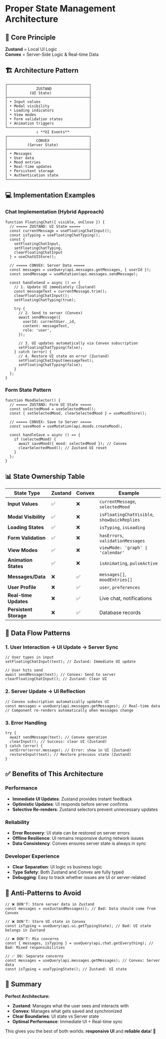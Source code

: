 # Proper State Management Architecture

## 🎯 **Core Principle**

**Zustand** = Local UI Logic  
**Convex** = Server-Side Logic & Real-time Data

## 🏗️ **Architecture Pattern**

```
┌─────────────────────────────────────┐
│             ZUSTAND                 │  
│          (UI State)                 │
├─────────────────────────────────────┤
│ • Input values                      │
│ • Modal visibility                  │
│ • Loading indicators                │
│ • View modes                        │
│ • Form validation states            │
│ • Animation triggers                │
└─────────────────────────────────────┘
              ↕️ **UI Events**
┌─────────────────────────────────────┐
│             CONVEX                  │
│         (Server State)              │
├─────────────────────────────────────┤
│ • Messages                          │
│ • User data                         │
│ • Mood entries                      │
│ • Real-time updates                 │
│ • Persistent storage                │
│ • Authentication state              │
└─────────────────────────────────────┘
```

## 💻 **Implementation Examples**

### **Chat Implementation (Hybrid Approach)**

```tsx
function FloatingChat({ visible, onClose }) {
  // ===== ZUSTAND: UI State =====
  const currentMessage = useFloatingChatInput();
  const isTyping = useFloatingChatTyping();
  const { 
    setFloatingChatInput, 
    setFloatingChatTyping,
    clearFloatingChatInput 
  } = useChatUIStore();
  
  // ===== CONVEX: Server Data =====
  const messages = useQuery(api.messages.getMessages, { userId });
  const sendMessage = useMutation(api.messages.sendMessage);
  
  const handleSend = async () => {
    // 1. Update UI immediately (Zustand)
    const messageText = currentMessage.trim();
    clearFloatingChatInput();
    setFloatingChatTyping(true);
    
    try {
      // 2. Send to server (Convex)
      await sendMessage({
        userId: currentUser._id,
        content: messageText,
        role: 'user',
      });
      
      // 3. UI updates automatically via Convex subscription
      setFloatingChatTyping(false);
    } catch (error) {
      // 4. Restore UI state on error (Zustand)
      setFloatingChatInput(messageText);
      setFloatingChatTyping(false);
    }
  };
}
```

### **Form State Pattern**

```tsx
function MoodSelector() {
  // ===== ZUSTAND: Form UI State =====
  const selectedMood = useSelectedMood();
  const { setSelectedMood, clearSelectedMood } = useMoodStore();
  
  // ===== CONVEX: Save to Server =====
  const saveMood = useMutation(api.moods.createMood);
  
  const handleSave = async () => {
    if (selectedMood) {
      await saveMood({ mood: selectedMood }); // Convex
      clearSelectedMood(); // Zustand UI reset
    }
  };
}
```

## 📊 **State Ownership Table**

| State Type | Zustand | Convex | Example |
|------------|---------|--------|---------|
| **Input Values** | ✅ | ❌ | `currentMessage`, `selectedMood` |
| **Modal Visibility** | ✅ | ❌ | `isFloatingChatVisible`, `showQuickReplies` |
| **Loading States** | ✅ | ❌ | `isTyping`, `isLoading` |
| **Form Validation** | ✅ | ❌ | `hasErrors`, `validationMessages` |
| **View Modes** | ✅ | ❌ | `viewMode: 'graph' \| 'calendar'` |
| **Animation States** | ✅ | ❌ | `isAnimating`, `pulseActive` |
| **Messages/Data** | ❌ | ✅ | `messages[]`, `moodEntries[]` |
| **User Profile** | ❌ | ✅ | `user`, `preferences` |
| **Real-time Updates** | ❌ | ✅ | Live chat, notifications |
| **Persistent Storage** | ❌ | ✅ | Database records |

## 🔄 **Data Flow Patterns**

### **1. User Interaction → UI Update → Server Sync**

```tsx
// User types in input
setFloatingChatInput(text); // Zustand: Immediate UI update

// User hits send
await sendMessage(text); // Convex: Send to server
clearFloatingChatInput(); // Zustand: Clear UI
```

### **2. Server Update → UI Reflection**

```tsx
// Convex subscription automatically updates UI
const messages = useQuery(api.messages.getMessages); // Real-time data
// Component re-renders automatically when messages change
```

### **3. Error Handling**

```tsx
try {
  await sendMessage(text); // Convex operation
  clearInput(); // Success: clear UI (Zustand)
} catch (error) {
  setError(error.message); // Error: show in UI (Zustand)
  restoreInput(text); // Restore previous state (Zustand)
}
```

## ✅ **Benefits of This Architecture**

### **Performance**
- **Immediate UI Updates**: Zustand provides instant feedback
- **Optimistic Updates**: UI responds before server confirms
- **Selective Re-renders**: Zustand selectors prevent unnecessary updates

### **Reliability**  
- **Error Recovery**: UI state can be restored on server errors
- **Offline Resilience**: UI remains responsive during network issues
- **Data Consistency**: Convex ensures server state is always in sync

### **Developer Experience**
- **Clear Separation**: UI logic vs business logic
- **Type Safety**: Both Zustand and Convex are fully typed
- **Debugging**: Easy to track whether issues are UI or server-related

## 🚫 **Anti-Patterns to Avoid**

```tsx
// ❌ DON'T: Store server data in Zustand
const messages = useZustandMessages(); // Bad: Data should come from Convex

// ❌ DON'T: Store UI state in Convex  
const isTyping = useQuery(api.ui.getTypingState); // Bad: UI state belongs in Zustand

// ❌ DON'T: Mix concerns
const { messages, isTyping } = useQuery(api.chat.getEverything); // Bad: Mixed responsibilities

// ✅ DO: Separate concerns
const messages = useQuery(api.messages.getMessages); // Convex: Server data
const isTyping = useTypingState(); // Zustand: UI state
```

## 🎯 **Summary**

**Perfect Architecture:**
- **Zustand**: Manages what the user sees and interacts with
- **Convex**: Manages what gets saved and synchronized
- **Clear Boundaries**: UI state vs Server state
- **Optimal Performance**: Immediate UI + Real-time sync

This gives you the best of both worlds: **responsive UI** and **reliable data**! 🚀